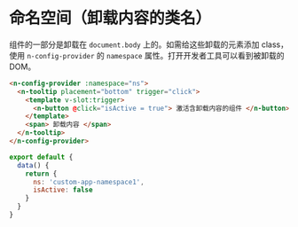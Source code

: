 # 命名空间（卸载内容的类名）

组件的一部分是卸载在 `document.body` 上的。如需给这些卸载的元素添加 class，使用 `n-config-provider` 的 `namespace` 属性。打开开发者工具可以看到被卸载的 DOM。

```html
<n-config-provider :namespace="ns">
  <n-tooltip placement="bottom" trigger="click">
    <template v-slot:trigger>
      <n-button @click="isActive = true"> 激活含卸载内容的组件 </n-button>
    </template>
    <span> 卸载内容 </span>
  </n-tooltip>
</n-config-provider>
```

```js
export default {
  data() {
    return {
      ns: 'custom-app-namespace1',
      isActive: false
    }
  }
}
```
